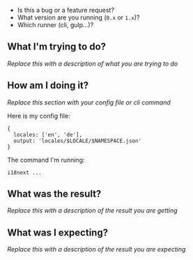 - Is this a bug or a feature request?
- What version are you running (`0.x` or `1.x`)?
- Which runner (cli, gulp...)?

## What I'm trying to do?

_Replace this with a description of what you are trying to do_

## How am I doing it?

_Replace this section with your config file or cli command_

Here is my config file:

```
{
  locales: ['en', 'de'],
  output: 'locales/$LOCALE/$NAMESPACE.json'
}
```

The command I'm running:

```
i18next ...
```

## What was the result?

_Replace this with a description of the result you are getting_

## What was I expecting?

_Replace this with a description of the result you are expecting_
